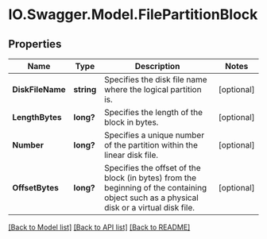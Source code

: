 # IO.Swagger.Model.FilePartitionBlock
## Properties

Name | Type | Description | Notes
------------ | ------------- | ------------- | -------------
**DiskFileName** | **string** | Specifies the disk file name where the logical partition is. | [optional] 
**LengthBytes** | **long?** | Specifies the length of the block in bytes. | [optional] 
**Number** | **long?** | Specifies a unique number of the partition within the linear disk file. | [optional] 
**OffsetBytes** | **long?** | Specifies the offset of the block (in bytes) from the beginning of the containing object such as a physical disk or a virtual disk file. | [optional] 

[[Back to Model list]](../README.md#documentation-for-models) [[Back to API list]](../README.md#documentation-for-api-endpoints) [[Back to README]](../README.md)

